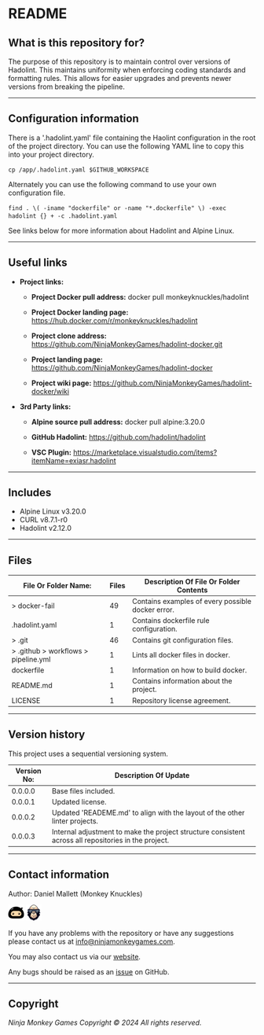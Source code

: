 # README #

## What is this repository for? ##

The purpose of this repository is to maintain control over versions of Hadolint. This maintains uniformity when
enforcing coding standards and formatting rules. This allows for easier upgrades and prevents newer versions from
breaking the pipeline.

---

## Configuration information ##

There is a '.hadolint.yaml' file containing the Haolint configuration in the root of the project directory. You can
use the following YAML line to copy this into your project directory.

```shell
cp /app/.hadolint.yaml $GITHUB_WORKSPACE
```

Alternately you can use the following command to use your own configuration file.

```shell
find . \( -iname "dockerfile" or -name "*.dockerfile" \) -exec hadolint {} + -c .hadolint.yaml
```

See links below for more information about Hadolint and Alpine Linux.

---

## Useful links ##
  
* **Project links:**
  
  * **Project Docker pull address:**  docker pull monkeyknuckles/hadolint

  * **Project Docker landing page:**  <https://hub.docker.com/r/monkeyknuckles/hadolint>
  * **Project clone address:**        <https://github.com/NinjaMonkeyGames/hadolint-docker.git>
  * **Project landing page:**         <https://github.com/NinjaMonkeyGames/hadolint-docker>
  * **Project wiki page:**            <https://github.com/NinjaMonkeyGames/hadolint-docker/wiki>

* **3rd Party links:**

  * **Alpine source pull address:**   docker pull alpine:3.20.0

  * **GitHub Hadolint:**              <https://github.com/hadolint/hadolint>
  * **VSC Plugin:**                   <https://marketplace.visualstudio.com/items?itemName=exiasr.hadolint>

---

## Includes ##

* Alpine Linux        v3.20.0
* CURL                v8.7.1-r0
* Hadolint            v2.12.0

---

## Files ##

| File Or Folder Name:                  | Files | Description Of File Or Folder Contents                               |
|---------------------------------------|-------|----------------------------------------------------------------------|
| > docker-fail                         |   49  | Contains examples of every possible docker error.                    |
| .hadolint.yaml                        |   1   | Contains dockerfile rule configuration.                              |
| > .git                                |   46  | Contains git configuration files.                                    |
| > .github > workflows > pipeline.yml  |   1   | Lints all docker files in docker.                                    |
| dockerfile                            |   1   | Information on how to build docker.                                  |
| README.md                             |   1   | Contains information about the project.                              |
| LICENSE                               |   1   | Repository license agreement.                                        |

---

## Version history ##

This project uses a sequential versioning system.

| Version No:    | Description Of Update                                                                               |
|----------------|-----------------------------------------------------------------------------------------------------|
| 0.0.0.0        | Base files included.                                                                                |
| 0.0.0.1        | Updated license.                                                                                    |
| 0.0.0.2        | Updated 'READEME.md' to align with the layout of the other linter projects.                         |
| 0.0.0.3        | Internal adjustment to make the project structure consistent across all repositories in the project.|

---

## Contact information ##

Author: Daniel Mallett (Monkey Knuckles)

![Ninja Monkey Games](logo.png "Logo")
![Monkey Knuckles](avatar.png "Avatar")

If you have any problems with the repository or have any suggestions please contact us at <info@ninjamonkeygames.com>.

You may also contact us via our [website](https://ninjamonkeygames.com).

Any bugs should be raised as an [issue](https://github.com/NinjaMonkeyGames/markdownlint-cli2-docker/issues) on GitHub.

---

## Copyright ##

*Ninja Monkey Games Copyright © 2024 All rights reserved.*
